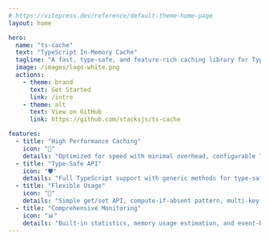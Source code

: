 ```yaml
---
# https://vitepress.dev/reference/default-theme-home-page
layout: home

hero:
  name: "ts-cache"
  text: "TypeScript In-Memory Cache"
  tagline: "A fast, type-safe, and feature-rich caching library for TypeScript applications."
  image: /images/logo-white.png
  actions:
    - theme: brand
      text: Get Started
      link: /intro
    - theme: alt
      text: View on GitHub
      link: https://github.com/stacksjs/ts-cache

features:
  - title: "High Performance Caching"
    icon: "🚀"
    details: "Optimized for speed with minimal overhead, configurable TTL, and automatic cleanup."
  - title: "Type-Safe API"
    icon: "🛡️"
    details: "Full TypeScript support with generic methods for type-safe operations and IDE autocompletion."
  - title: "Flexible Usage"
    icon: "🔄"
    details: "Simple get/set API, compute-if-absent pattern, multi-key operations, and event system."
  - title: "Comprehensive Monitoring"
    icon: "📊"
    details: "Built-in statistics, memory usage estimation, and event-based tracking."
---
```


<Home />
